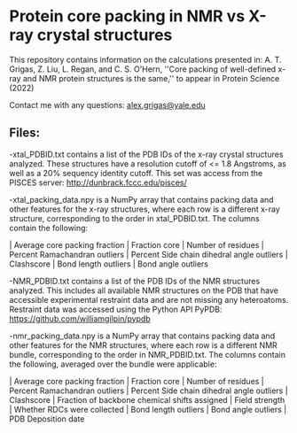 # Protein core packing in NMR vs X-ray crystal structures

This repository contains information on the calculations presented in: A. T. Grigas, Z. Liu, L. Regan, and C. S. O'Hern, ''Core packing of well-defined x-ray and NMR protein structures is the same,'' to appear in Protein Science (2022)

Contact me with any questions: alex.grigas@yale.edu

## Files:

-xtal_PDBID.txt contains a list of the PDB IDs of the x-ray crystal structures analyzed. These structures have a resolution cutoff of <= 1.8 Angstroms, as well as a 20% sequency identity cutoff. This set was access from the PISCES server: http://dunbrack.fccc.edu/pisces/

-xtal_packing_data.npy is a NumPy array that contains packing data and other features for the x-ray structures, where each row is a different x-ray structure, corresponding to the order in xtal_PDBID.txt. The columns contain the following:

| Average core packing fraction | Fraction core | Number of residues | Percent Ramachandran outliers | Percent Side chain dihedral angle outliers | Clashscore | Bond length outliers | Bond angle outliers

-NMR_PDBID.txt  contains a list of the PDB IDs of the NMR structures analyzed. This includes all available NMR structures on the PDB that have accessible experimental restraint data and are not missing any heteroatoms. Restraint data was accessed using the Python API PyPDB: https://github.com/williamgilpin/pypdb

-nmr_packing_data.npy is a NumPy array that contains packing data and other features for the NMR structures, where each row is a different NMR bundle, corresponding to the order in NMR_PDBID.txt. The columns contain the following, averaged over the bundle were applicable:

| Average core packing fraction | Fraction core | Number of residues | Percent Ramachandran outliers | Percent Side chain dihedral angle outliers | Clashscore | Fraction of backbone chemical shifts assigned | Field strength | Whether RDCs were collected | Bond length outliers | Bond angle outliers | PDB Deposition date
